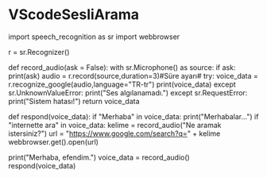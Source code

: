 # VScodeSesliArama
import speech_recognition as sr
import webbrowser

r = sr.Recognizer()

def record_audio(ask = False):
    with sr.Microphone() as source:
        if ask:
            print(ask)
        audio = r.record(source,duration=3)#Süre ayarı#
        try:
            voice_data = r.recognize_google(audio,language="TR-tr")
            print(voice_data)
        except sr.UnknownValueError:
            print("Ses algılanamadı.")
        except sr.RequestError:
            print("Sistem hatası!")
        return voice_data
    
def respond(voice_data):
    if "Merhaba" in voice_data:
        print("Merhabalar...")
    if "internette ara" in voice_data:
        kelime = record_audio("Ne aramak istersiniz?")
        url = "https://www.google.com/search?q=" + kelime
        webbrowser.get().open(url)

print("Merhaba, efendim.")
voice_data = record_audio()
respond(voice_data)
